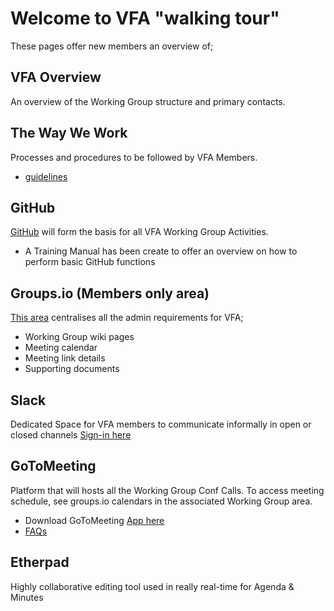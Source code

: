 # Welcome to VFA "walking tour" 
These pages offer new members an overview of;

## VFA Overview
An overview of the Working Group structure and primary contacts.

## The Way We Work
Processes and procedures to be followed by VFA Members. 
- [guidelines](https://github.com/volumetricformat/the_way_we_work/blob/proposal/Rules/the_way_we_work.md)

## GitHub 
[GitHub](https://github.com/volumetricformat) will form the basis for all VFA Working Group Activities.
- A Training Manual has been create to offer an overview on how to perform basic GitHub functions

## Groups.io (Members only area)
[This area](https://volumetric.groups.io/g/main) centralises all the admin requirements for VFA;
- Working Group wiki pages
- Meeting calendar 
- Meeting link details
- Supporting documents

## Slack
Dedicated Space for VFA members to communicate informally in open or closed channels
[Sign-in here](https://slack.com/signin#/signin)

## GoToMeeting
Platform that will hosts all the Working Group Conf Calls. To access meeting schedule, see groups.io calendars in the associated Working Group area.
- Download GoToMeeting [App here](https://global.gotomeeting.com/install)
- [FAQs](https://support.goto.com/meeting)

## Etherpad
Highly collaborative editing tool used in really real-time for Agenda & Minutes
